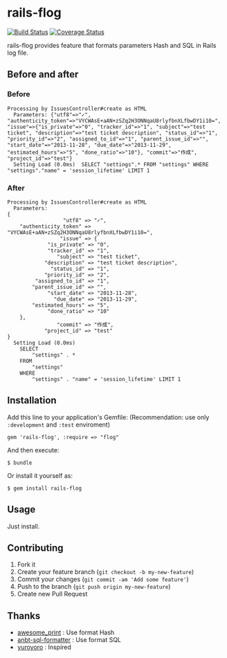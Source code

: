 # rails-flog

[![Build Status](https://secure.travis-ci.org/pinzolo/rails-flog.png)](http://travis-ci.org/pinzolo/rails-flog)
[![Coverage Status](https://coveralls.io/repos/pinzolo/rails-flog/badge.png)](https://coveralls.io/r/pinzolo/rails-flog)

rails-flog provides feature that formats parameters Hash and SQL in Rails log file.

## Before and after

### Before

```
Processing by IssuesController#create as HTML
  Parameters: {"utf8"=>"✓", "authenticity_token"=>"VYCWAsE+aAN+zSZq2H3ONNqaU8rlyfbnXLfbwDY1i10=", "issue"=>{"is_private"=>"0", "tracker_id"=>"1", "subject"=>"test ticket", "description"=>"test ticket description", "status_id"=>"1", "priority_id"=>"2", "assigned_to_id"=>"1", "parent_issue_id"=>"", "start_date"=>"2013-11-28", "due_date"=>"2013-11-29", "estimated_hours"=>"5", "done_ratio"=>"10"}, "commit"=>"作成", "project_id"=>"test"}
  Setting Load (0.0ms)  SELECT "settings".* FROM "settings" WHERE "settings"."name" = 'session_lifetime' LIMIT 1
```

### After

```
Processing by IssuesController#create as HTML
  Parameters:
{
                  "utf8" => "✓",
    "authenticity_token" => "VYCWAsE+aAN+zSZq2H3ONNqaU8rlyfbnXLfbwDY1i10=",
                 "issue" => {
             "is_private" => "0",
             "tracker_id" => "1",
                "subject" => "test ticket",
            "description" => "test ticket description",
              "status_id" => "1",
            "priority_id" => "2",
         "assigned_to_id" => "1",
        "parent_issue_id" => "",
             "start_date" => "2013-11-28",
               "due_date" => "2013-11-29",
        "estimated_hours" => "5",
             "done_ratio" => "10"
    },
                "commit" => "作成",
            "project_id" => "test"
}
  Setting Load (0.0ms)
	SELECT
		"settings" . *
	FROM
		"settings"
	WHERE
		"settings" . "name" = 'session_lifetime' LIMIT 1
```

## Installation

Add this line to your application's Gemfile:
(Recommendation: use only `:development` and `:test` enviroment)

    gem 'rails-flog', :require => "flog"

And then execute:

    $ bundle

Or install it yourself as:

    $ gem install rails-flog

## Usage

Just install.

## Contributing

1. Fork it
2. Create your feature branch (`git checkout -b my-new-feature`)
3. Commit your changes (`git commit -am 'Add some feature'`)
4. Push to the branch (`git push origin my-new-feature`)
5. Create new Pull Request

## Thanks

- [awesome_print](https://github.com/michaeldv/awesome_print) : Use format Hash
- [anbt-sql-formatter](https://github.com/sonota/anbt-sql-formatter) : Use format SQL
- [yuroyoro](http://yuroyoro.hatenablog.com/entry/2013/04/12/141648) : Inspired
